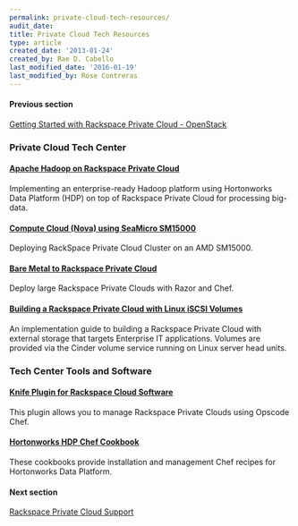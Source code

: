 ```yaml
---
permalink: private-cloud-tech-resources/
audit_date:
title: Private Cloud Tech Resources
type: article
created_date: '2013-01-24'
created_by: Rae D. Cabello
last_modified_date: '2016-01-19'
last_modified_by: Rose Contreras
---
```


#### Previous section

[Getting Started with Rackspace Private Cloud -
OpenStack](https://support.rackspace.com/how-to/rpc-openstack/)

### Private Cloud Tech Center

#### [**Apache Hadoop on Rackspace Private Cloud**](https://support.rackspace.com/how-to/apache-hadoop-on-rackspace-private-cloud)

Implementing an enterprise-ready Hadoop platform using Hortonworks Data
Platform (HDP) on top of Rackspace Private Cloud for processing
big-data.

#### [**Compute Cloud (Nova) using SeaMicro SM15000**](https://support.rackspace.com/how-to/compute-cloud-nova-using-seamicro-sm15000)

Deploying RackSpace Private Cloud Cluster on an AMD SM15000.

#### [**Bare Metal to Rackspace Private Cloud**](https://support.rackspace.com/how-to/bare-metal-to-rackspace-private-cloud)

Deploy large Rackspace Private Clouds with Razor and Chef.

#### [**Building a Rackspace Private Cloud with Linux iSCSI Volumes**](https://support.rackspace.com/how-to/building-a-rackspace-private-cloud-with-linux-iscsi-volumes)

An implementation guide to building a Rackspace Private Cloud with
external storage that targets Enterprise IT applications. Volumes are
provided via the Cinder volume service running on Linux server head
units.

### Tech Center Tools and Software

#### [**Knife Plugin for Rackspace Cloud Software**](https://github.com/rackerlabs/knife-alamo)

This plugin allows you to manage Rackspace Private Clouds using Opscode
Chef.

#### [**Hortonworks HDP Chef Cookbook**](https://github.com/rackerlabs/hdp-cookbooks)<span> </span>

These cookbooks provide installation and management Chef recipes for
Hortonworks Data Platform.

#### Next section

[Rackspace Private Cloud
Support](http://www.rackspace.com/cloud/private/openstack/support/)
